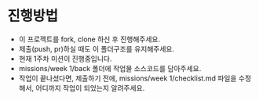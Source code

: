 # 진행방법

- 이 프로젝트를 fork, clone 하신 후 진행해주세요.
- 제출(push, pr)하실 때도 이 폴더구조를 유지해주세요.
- 현재 1주차 미션이 진행중입니다.
- missions/week 1/back 폴더에 작업물 소스코드를 담아주세요.
- 작업이 끝나셨다면, 제출하기 전에, missions/week 1/checklist.md 파일을 수정해서, 어디까지 작업이 되었는지 알려주세요.
